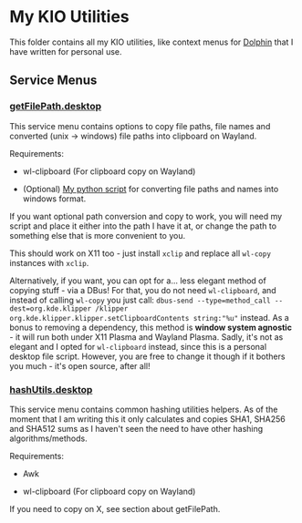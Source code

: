 # My KIO Utilities

This folder contains all my KIO utilities, like context menus for [Dolphin](https://apps.kde.org/dolphin/) that I have written for personal use.

## Service Menus
### [getFilePath.desktop](https://github.com/RedSQL/personal-scripts-and-misc/blob/master/kio/servicemenus/getFilePath.desktop)

This service menu contains options to copy file paths, file names and converted (unix -> windows) file paths into clipboard on Wayland.

Requirements:

* wl-clipboard (For clipboard copy on Wayland)

* (Optional) [My python script](https://github.com/RedSQL/personal-scripts-and-misc/blob/master/python/convunix2nt.py) for converting file paths and names into windows format. 

If you want optional path conversion and copy to work, you will need my script and place it either into the path I have it at, or change the path to something else that is more convenient to you. 

This should work on X11 too - just install `xclip` and replace all `wl-copy` instances with `xclip`. 

Alternatively, if you want, you can opt for a... less elegant method of copying stuff - via a DBus! For that, you do not need `wl-clipboard`, and instead of calling `wl-copy` you just call: `dbus-send --type=method_call --dest=org.kde.klipper /klipper org.kde.klipper.klipper.setClipboardContents string:"%u"` instead. As a bonus to removing a dependency, this method is **window system agnostic** - it will run both under X11 Plasma and Wayland Plasma. Sadly, it's not as elegant and I opted for `wl-clipboard` instead, since this is a personal desktop file script. However, you are free to change it though if it bothers you much - it's open source, after all!

### [hashUtils.desktop](https://github.com/RedSQL/personal-scripts-and-misc/blob/master/kio/servicemenus/hashUtils.desktop)

This service menu contains common hashing utilities helpers. As of the moment that I am writing this it only calculates and copies SHA1, SHA256 and SHA512 sums as I haven't seen the need to have other hashing algorithms/methods.

Requirements:

* Awk

* wl-clipboard (For clipboard copy on Wayland)

If you need to copy on X, see section about getFilePath.
